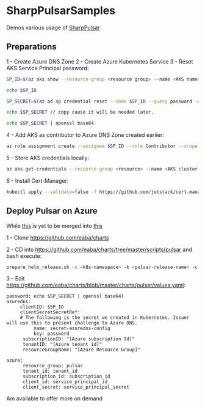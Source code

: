 # SharpPulsarSamples
Demos various usage of [SharpPulsar](https://github.com/eaba/SharpPulsar)

## Preparations

1 - Create Azure DNS Zone
2 - Create Azure Kubernetes Service
3 - Reset AKS Service Principal password:
```bash
SP_ID=$(az aks show --resource-group <resource group> --name <AKS name> --query servicePrincipalProfile.clientId -o tsv)

echo $SP_ID

SP_SECRET=$(az ad sp credential reset --name $SP_ID --query password -o tsv)

echo $SP_SECRET // copy cause it will be needed later.

echo $SP_SECRET | openssl base64
```
4 - Add AKS as contributor to Azure DNS Zone created earlier:
```bash
az role assignment create --assignee $SP_ID --role Contributor --scope <Azure DNS Zone Id>
```
5 - Store AKS credentials locally:
```bash
az aks get-credentials --resource-group <resource> --name <AKS cluster name>
```
6 - Install Cert-Manager:
```bash
kubectl apply --validate=false -f https://github.com/jetstack/cert-manager/releases/download/{version}/cert-manager.yaml
```

## Deploy Pulsar on Azure

While [this](https://github.com/eaba/charts) is yet to be merged into [this](https://github.com/streamnative/charts)

1 - Clone https://github.com/eaba/charts

2 - CD into https://github.com/eaba/charts/tree/master/scripts/pulsar and bash execute:
```bash
prepare_helm_release.sh -n <k8s-namespace> -k <pulsar-release-name> -c
```

3 - Edit https://github.com/eaba/charts/blob/master/charts/pulsar/values.yaml:
```helm
password: echo $SP_SECRET | openssl base64]
azuredns:
     clientID: $SP_ID
     clientSecretSecretRef:
     # The following is the secret we created in Kubernetes. Issuer will use this to present challenge to Azure DNS.
          name: secret-azuredns-config
          key: password
      subscriptionID: "[Azure subscription Id]"
      tenantID: "[Azure tenant id]"
      resourceGroupName: "[Azure Resource Group]"

azure:
      resource_group: pulsar
      tenant_id: tenant_id
      subscription_id: subscription_id
      client_id: service_principal_id
      client_secret: service_principal_secret
```


Am available to offer more on demand
